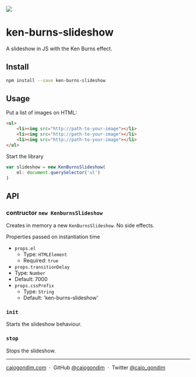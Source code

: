 <img src="http://rawgit.com/caiogondim/ken-burns-slideshow/master/img/logo/logo.svg">

# ken-burns-slideshow

A slideshow in JS with the Ken Burns effect.

## Install

```bash
npm install --save ken-burns-slideshow
```

## Usage

Put a list of images on HTML:
```html
<ul>
    <li><img src="http://path-to-your-image"></li>
    <li><img src="http://path-to-your-image"></li>
    <li><img src="http://path-to-your-image"></li>
</ul>
```

Start the library
```javascript
var slideshow = new KenBurnsSlideshow(
    el: document.querySelector('ul')
)
```

## API

### contructor `new KenburnsSlideshow`

Creates in memory a new `KenBurnsSlideshow`. No side effects.

Properties passed on instantiation time

- `props.el`
  - Type: `HTMLElement`
  - Required: `true`
- `props.transitionDelay`
 - Type: `Number`
 - Default: 7000
- `props.cssPrefix`
  - Type: `String`
  - Default: 'ken-burns-slideshow'

### `init`

Starts the slideshow behaviour.

### `stop`

Stops the slideshow.

---

[caiogondim.com](https://caiogondim.com) &nbsp;&middot;&nbsp;
GitHub [@caiogondim](https://github.com/caiogondim) &nbsp;&middot;&nbsp;
Twitter [@caio_gondim](https://twitter.com/caio_gondim)

